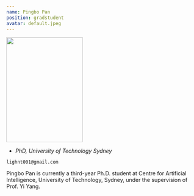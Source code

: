 ```yaml
---
name: Pingbo Pan
position: gradstudent
avatar: default.jpeg
---
```


<img width="200" height="275" src="{{site.baseurl}}/images/people/{{page.avatar}}" data-action="zoom">

- _PhD, University of Technology Sydney_<br>
<!--- _Science coach. Collaborator. Transdisciplinary optimist._-->

<i class="fa fa-envelope-o"></i> `lighnt001@gmail.com`

Pingbo Pan is currently a third-year Ph.D. student at Centre for Artificial Intelligence, University of Technology, Sydney, under the supervision of Prof. Yi Yang.
